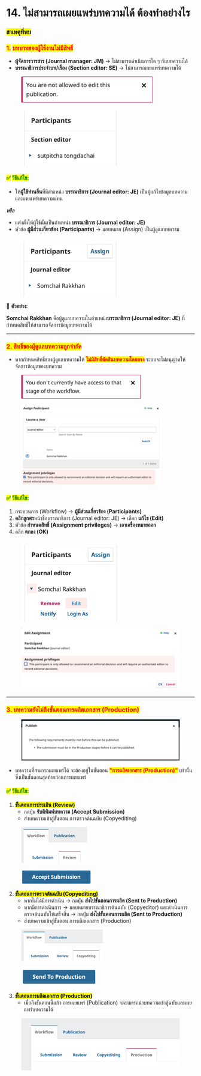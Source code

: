 # 14. ไม่สามารถเผยแพร่บทความได้ ต้องทำอย่างไร

### <mark style="color:$success;">**สาเหตุที่พบ**</mark> <a href="#undefined" id="undefined"></a>

### <mark style="color:red;background-color:yellow;">**1.**</mark> <mark style="color:red;background-color:yellow;"></mark><mark style="color:red;background-color:yellow;">บทบาทของผู้ใช้งานไม่มีสิทธิ์</mark> <a href="#id-1.-journal-manager-jm" id="id-1.-journal-manager-jm"></a>

* **ผู้จัดการวารสาร (Journal manager: JM)** → ไม่สามารถดำเนินการใด ๆ กับบทความได้
* **บรรณาธิการประจำบท/เรื่อง (Section editor: SE)** → ไม่สามารถเผยแพร่บทความได้

<div><figure><img src=".gitbook/assets/Screenshot 2568-09-16 at 10.14.20.png" alt="" width="351"><figcaption></figcaption></figure> <figure><img src=".gitbook/assets/Screenshot 2568-09-16 at 10.17.03.png" alt=""><figcaption></figcaption></figure></div>

#### <mark style="color:green;">✅</mark> <mark style="color:green;"></mark><mark style="color:green;">**วิธีแก้ไข:**</mark>

* ให้**ผู้ใช้ท่านอื่น**ที่มีตำแหน่ง **บรรณาธิการ (Journal editor: JE)** เป็นผู้แก้ไขข้อมูลบทความและเผยแพร่บทความแทน

_**หรือ**_

* แต่งตั้งให้ผู้ใช้นั้นเป็นตำแหน่ง **บรรณาธิการ (Journal editor: JE)**
* หัวข้อ **ผู้มีส่วนเกี่ยวข้อง (Participants)** → มอบหมาย (Assign)  เป็นผู้ดูแลบทความ

<figure><img src=".gitbook/assets/Screenshot 2568-09-08 at 16.04.09.png" alt="" width="264"><figcaption></figcaption></figure>

📌 **ตัวอย่าง:**&#x20;

**Somchai Rakkhan** คือผู้ดูแลบทความในตำแหน่ง**บรรณาธิการ (Journal editor: JE)** ที่กำหนดสิทธิ์ให้สามารถจัดการข้อมูลบทความได้

***

### <mark style="color:red;background-color:yellow;">**2. สิทธิ์ของผู้ดูแลบทความ**</mark><mark style="color:red;background-color:yellow;">ถูกจำกัด</mark> <a href="#id-3.-assign" id="id-3.-assign"></a>

* หากกำหนดสิทธิ์ของผู้ดูแลบทความให้ <mark style="color:red;">**ไม่มีสิทธิ์ตัดสินบทความโดยตรง**</mark> ระบบจะไม่อนุญาตให้จัดการข้อมูลของบทความ

<div><figure><img src=".gitbook/assets/Screenshot 2568-09-16 at 09.39.22.png" alt="" width="320"><figcaption></figcaption></figure> <figure><img src=".gitbook/assets/Screenshot 2568-09-08 at 10.05.32.png" alt="" width="375"><figcaption></figcaption></figure></div>

#### <mark style="color:green;">✅</mark> <mark style="color:green;"></mark><mark style="color:green;">**วิธีแก้ไข:**</mark>

1. กระบวนการ (Workflow)  → **ผู้มีส่วนเกี่ยวข้อง (Participants)**
2. **คลิกลูกศร**หน้าชื่อบรรณาธิการ (Journal editor: JE) → เลือก **แก้ไข (Edit)**
3. หัวข้อ **กำหนดสิทธิ์ (Assignment privileges)** → **เอาเครื่องหมายออก**
4. คลิก **ตกลง (OK)**

<div><figure><img src=".gitbook/assets/Screenshot 2568-09-08 at 10.16.03.png" alt=""><figcaption></figcaption></figure> <figure><img src=".gitbook/assets/Screenshot 2568-09-08 at 10.16.13.png" alt=""><figcaption></figcaption></figure></div>

***

### <mark style="color:red;background-color:yellow;">3. บทความยังไม่ถึงขั้นตอนการผลิตเอกสาร (Production)</mark>

<figure><img src=".gitbook/assets/Screenshot 2568-09-16 at 11.29.01.png" alt="" width="563"><figcaption></figcaption></figure>

* บทความที่สามารถเผยแพร่ได้ จะต้องอยู่ในขั้นตอน <mark style="color:red;">**"การผลิตเอกสาร (Production)"**</mark> เท่านั้น ซึ่งเป็นขั้นตอนสุดท้ายก่อนการเผยแพร่

#### <mark style="color:green;">✅</mark> <mark style="color:green;"></mark><mark style="color:green;">**วิธีแก้ไข:**</mark>

1. <mark style="background-color:$success;">**ขั้นตอนการประเมิน (Review)**</mark>
   * กดปุ่ม **รับตีพิมพ์บทความ (Accept Submission)**&#x20;
   * ส่งบทความเข้าสู่ขั้นตอน การตรวจต้นฉบับ (Copyediting)

<div><figure><img src=".gitbook/assets/PB-2.png" alt=""><figcaption></figcaption></figure> <figure><img src=".gitbook/assets/PB-3.png" alt=""><figcaption></figcaption></figure></div>

2. <mark style="background-color:$success;">**ขั้นตอนการตรวจต้นฉบับ (Copyediting)**</mark>
   * หากไม่ได้มีการดำเนิน → กดปุ่ม **ส่งไปขั้นตอนการผลิต (Sent to Production)**
   * หากมีการดำเนินการ → มอบหมายบรรณาธิการต้นฉบับ (Copyeditor) และดำเนินการตรวจต้นฉบับให้เสร็จสิ้น  → กดปุ่ม **ส่งไปขั้นตอนการผลิต (Sent to Production)**
   * ส่งบทความเข้าสู่ขั้นตอน การผลิตเอกสาร (Production)

<div><figure><img src=".gitbook/assets/PB-4.png" alt=""><figcaption></figcaption></figure> <figure><img src=".gitbook/assets/PB-5.png" alt=""><figcaption></figcaption></figure></div>

3. <mark style="background-color:$success;">**ขั้นตอนการผลิตเอกสาร (Production)**</mark>
   * เมื่อถึงขั้นตอนนี้แล้ว การเผยแพร่ (Publication) จะสามารถนำบทความเข้าสู่ฉบับและเผยแพร่บทความได้

<figure><img src=".gitbook/assets/PB-6.png" alt=""><figcaption></figcaption></figure>
